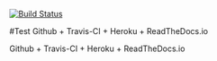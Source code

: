 
[![Build Status](https://travis-ci.org/ebranlard/testCI.svg?branch=master)](https://travis-ci.org/ebranlard/testCI)



#Test Github + Travis-CI + Heroku + ReadTheDocs.io

Github + Travis-CI + Heroku + ReadTheDocs.io

